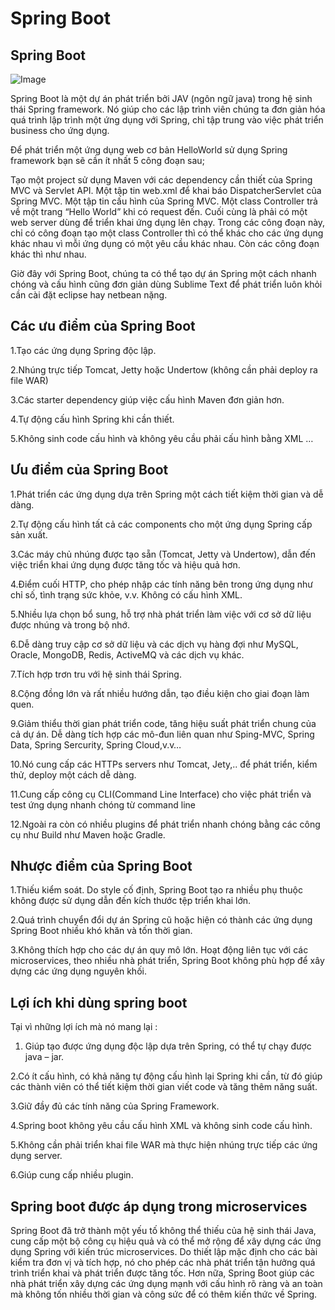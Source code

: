 # Spring Boot

## Spring Boot 

![Image](https://user-images.githubusercontent.com/107390350/173716162-24ab7e6a-7093-4872-893e-cb4b1cd78b66.png)

Spring Boot là một dự án phát triển bởi JAV (ngôn ngữ java) trong hệ sinh thái Spring framework. Nó giúp cho các lập trình viên chúng ta đơn giản hóa quá trình lập trình một ứng dụng với Spring, chỉ tập trung vào việc phát triển business cho ứng dụng.

Để phát triển một ứng dụng web cơ bản HelloWorld sử dụng Spring framework bạn sẽ cần ít nhất 5 công đoạn sau;

Tạo một project sử dụng Maven với các dependency cần thiết của Spring MVC và Servlet API.
Một tập tin web.xml để khai báo DispatcherServlet của Spring MVC.
Một tập tin cấu hình của Spring MVC.
Một class Controller trả về một trang “Hello World” khi có request đến.
Cuối cùng là phải có một web server dùng để triển khai ứng dụng lên chạy.
Trong các công đoạn này, chỉ có công đoạn tạo một class Controller thì có thể khác cho các ứng dụng khác nhau vì mỗi ứng dụng có một yêu cầu khác nhau. Còn các công đoạn khác thì như nhau.

Giờ đây với Spring Boot, chúng ta có thể tạo dự án Spring một cách nhanh chóng và cấu hình cũng đơn giản dùng Sublime Text để phát triển luôn khỏi cần cài đặt eclipse hay netbean nặng.

## Các ưu điểm của Spring Boot

1.Tạo các ứng dụng Spring độc lập.

2.Nhúng trực tiếp Tomcat, Jetty hoặc Undertow (không cần phải deploy ra file WAR)

3.Các starter dependency giúp việc cấu hình Maven đơn giản hơn.

4.Tự động cấu hình Spring khi cần thiết.

5.Không sinh code cấu hình và không yêu cầu phải cấu hình bằng XML …

##  Ưu điểm của Spring Boot

1.Phát triển các ứng dụng dựa trên Spring một cách tiết kiệm thời gian và dễ dàng.

2.Tự động cấu hình tất cả các components cho một ứng dụng Spring cấp sản xuất.

3.Các máy chủ nhúng được tạo sẵn (Tomcat, Jetty và Undertow), dẫn đến việc triển khai ứng dụng được tăng tốc và hiệu quả hơn.

4.Điểm cuối HTTP, cho phép nhập các tính năng bên trong ứng dụng như chỉ số, tình trạng sức khỏe, v.v.
Không có cấu hình XML.

5.Nhiều lựa chọn bổ sung, hỗ trợ nhà phát triển làm việc với cơ sở dữ liệu được nhúng và trong bộ nhớ.

6.Dễ dàng truy cập cơ sở dữ liệu và các dịch vụ hàng đợi như MySQL, Oracle, MongoDB, Redis, ActiveMQ và các dịch vụ khác.

7.Tích hợp trơn tru với hệ sinh thái Spring.

8.Cộng đồng lớn và rất nhiều hướng dẫn, tạo điều kiện cho giai đoạn làm quen.

9.Giảm thiểu thời gian phát triển code, tăng hiệu suất phát triển chung của cả dự án.
Dễ dàng tích hợp các mô-đun liên quan như Sping-MVC, Spring Data, Spring Sercurity, Spring Cloud,v.v…

10.Nó cung cấp các HTTPs servers như Tomcat, Jety,.. để phát triển, kiểm thử, deploy một cách dễ dàng.

11.Cung cấp công cụ CLI(Command Line Interface) cho việc phát triển và test ứng dụng nhanh chóng từ command line

12.Ngoài ra còn có nhiều plugins để phát triển nhanh chóng bằng các công cụ như Build như Maven hoặc Gradle.

## Nhược điểm của Spring Boot

1.Thiếu kiểm soát. Do style cố định, Spring Boot tạo ra nhiều phụ thuộc không được sử dụng dẫn đến kích thước tệp triển khai lớn.

2.Quá trình chuyển đổi dự án Spring cũ hoặc hiện có thành các ứng dụng Spring Boot nhiều khó khăn và tốn thời gian.

3.Không thích hợp cho các dự án quy mô lớn. Hoạt động liên tục với các microservices, theo nhiều nhà phát triển, Spring Boot không phù hợp để xây dựng các ứng dụng nguyên khối.

## Lợi ích khi dùng spring boot 

Tại vì những lợi ích mà nó mang lại :

1. Giúp tạo được ứng dụng độc lập dựa trên Spring, có thể tự chạy được  java – jar.

2.Có ít cấu hình, có khả năng tự động cấu hình lại Spring khi cần, từ đó giúp các thành viên có thể tiết kiệm thời gian viết code và tăng thêm năng suất.

3.Giữ đầy đủ các tính năng của Spring Framework.

4.Spring boot không yêu cầu cấu hình XML và không sinh code cấu hình.

5.Không cần phải triển khai file WAR mà thực hiện nhúng trực tiếp các ứng dụng server.

6.Giúp cung cấp nhiều plugin.

## Spring boot  được áp dụng trong microservices 

Spring Boot đã trở thành một yếu tố không thể thiếu của hệ sinh thái Java, cung cấp một bộ công cụ hiệu quả và có thể mở rộng để xây dựng các ứng dụng Spring với kiến trúc microservices. Do thiết lập mặc định cho các bài kiểm tra đơn vị và tích hợp, nó cho phép các nhà phát triển tận hưởng quá trình triển khai và phát triển được tăng tốc. Hơn nữa, Spring Boot giúp các nhà phát triển xây dựng các ứng dụng mạnh với cấu hình rõ ràng và an toàn mà không tốn nhiều thời gian và công sức để có thêm kiến thức về Spring.